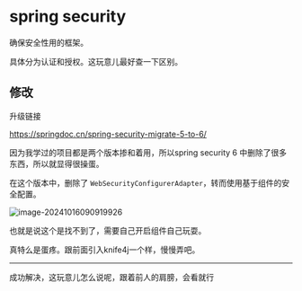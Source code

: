 # spring security

确保安全性用的框架。

具体分为认证和授权。这玩意儿最好查一下区别。

## 修改

升级链接

https://springdoc.cn/spring-security-migrate-5-to-6/

因为我学过的项目都是两个版本掺和着用，所以spring security 6 中删除了很多东西，所以就显得很操蛋。

在这个版本中，删除了 `WebSecurityConfigurerAdapter`，转而使用基于组件的安全配置。

![image-20241016090919926](https://cdn.jsdelivr.net/gh/Mirror18/imgage@main//202410160909117.png)

也就是说这个是找不到了，需要自己开启组件自己玩耍。

真特么是蛋疼。跟前面引入knife4j一个样，慢慢弄吧。



---

成功解决，这玩意儿怎么说呢，跟着前人的肩膀，会看就行

